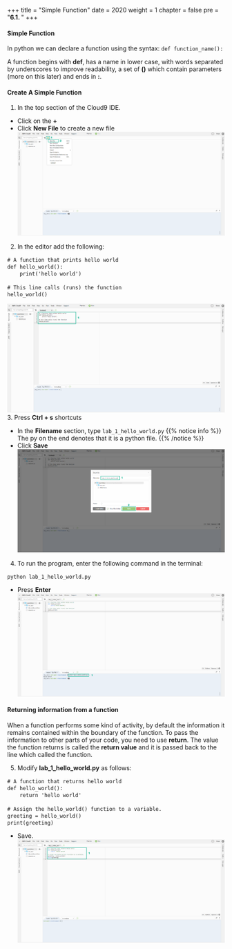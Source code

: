 +++
title = "Simple Function"
date = 2020
weight = 1
chapter = false
pre = "<b>6.1. </b>"
+++
#### Simple Function

In python we can declare a function using the syntax: ```def function_name():```

A function begins with **def**, has a name in lower case, with words separated by underscores to improve readability, a set of **()** which contain parameters (more on this later) and ends in **:**.

#### Create A Simple Function
1. In the top section of the Cloud9 IDE.
* Click on the **+** 
* Click **New File** to create a new file
![Simple Function](/images/6-functions/6.1-simple-function/simple-function-001.png?featherlight=false&width=90pc)
2. In the editor add the following:
```
# A function that prints hello world
def hello_world():
    print('hello world')

# This line calls (runs) the function
hello_world()
```
![Simple Function](/images/6-functions/6.1-simple-function/simple-function-002.png?featherlight=false&width=90pc)
3. Press **Ctrl + s** shortcuts 
* In the **Filename** section, type ```lab_1_hello_world.py```
{{% notice info %}} 
The py on the end denotes that it is a python file.
{{% /notice %}}
* Click **Save**
![Simple Function](/images/6-functions/6.1-simple-function/simple-function-003.png?featherlight=false&width=90pc)
4. To run the program, enter the following command in the terminal:
```
python lab_1_hello_world.py
```
* Press **Enter**
![Simple Function](/images/6-functions/6.1-simple-function/simple-function-004.png?featherlight=false&width=90pc)

#### Returning information from a function

When a function performs some kind of activity, by default the information it remains contained within the boundary of the function. To pass the information to other parts of your code, you need to use **return**. The value the function returns is called the **return value** and it is passed back to the line which called the function.

5. Modify **lab_1_hello_world.py** as follows:
```
# A function that returns hello world
def hello_world():
    return 'hello world'

# Assign the hello_world() function to a variable.
greeting = hello_world()
print(greeting)
```
* Save.
![Simple Function](/images/6-functions/6.1-simple-function/simple-function-005.png?featherlight=false&width=90pc)